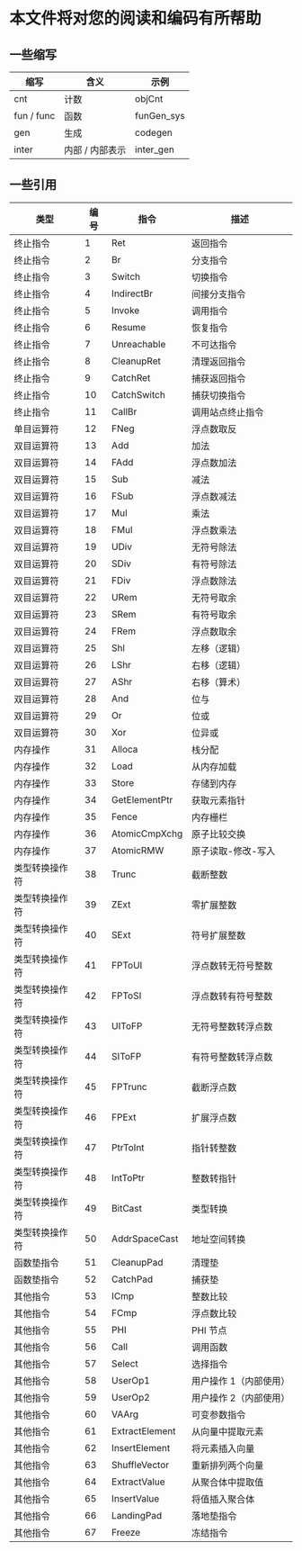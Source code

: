 # 本文件将对您的阅读和编码有所帮助

## 一些缩写

| 缩写         | 含义        | 示例         |
|------------|-----------|------------|
| cnt        | 计数        | objCnt     |
| fun / func | 函数        | funGen_sys |
| gen        | 生成        | codegen    |
| inter      | 内部 / 内部表示 | inter_gen  |

## 一些引用

| 类型      | 编号 | 指令             | 描述           |
|---------|----|----------------|--------------|
| 终止指令    | 1  | Ret            | 返回指令         |
| 终止指令    | 2  | Br             | 分支指令         |
| 终止指令    | 3  | Switch         | 切换指令         |
| 终止指令    | 4  | IndirectBr     | 间接分支指令       |
| 终止指令    | 5  | Invoke         | 调用指令         |
| 终止指令    | 6  | Resume         | 恢复指令         |
| 终止指令    | 7  | Unreachable    | 不可达指令        |
| 终止指令    | 8  | CleanupRet     | 清理返回指令       |
| 终止指令    | 9  | CatchRet       | 捕获返回指令       |
| 终止指令    | 10 | CatchSwitch    | 捕获切换指令       |
| 终止指令    | 11 | CallBr         | 调用站点终止指令     |
| 单目运算符   | 12 | FNeg           | 浮点数取反        |
| 双目运算符   | 13 | Add            | 加法           |
| 双目运算符   | 14 | FAdd           | 浮点数加法        |
| 双目运算符   | 15 | Sub            | 减法           |
| 双目运算符   | 16 | FSub           | 浮点数减法        |
| 双目运算符   | 17 | Mul            | 乘法           |
| 双目运算符   | 18 | FMul           | 浮点数乘法        |
| 双目运算符   | 19 | UDiv           | 无符号除法        |
| 双目运算符   | 20 | SDiv           | 有符号除法        |
| 双目运算符   | 21 | FDiv           | 浮点数除法        |
| 双目运算符   | 22 | URem           | 无符号取余        |
| 双目运算符   | 23 | SRem           | 有符号取余        |
| 双目运算符   | 24 | FRem           | 浮点数取余        |
| 双目运算符   | 25 | Shl            | 左移（逻辑）       |
| 双目运算符   | 26 | LShr           | 右移（逻辑）       |
| 双目运算符   | 27 | AShr           | 右移（算术）       |
| 双目运算符   | 28 | And            | 位与           |
| 双目运算符   | 29 | Or             | 位或           |
| 双目运算符   | 30 | Xor            | 位异或          |
| 内存操作    | 31 | Alloca         | 栈分配          |
| 内存操作    | 32 | Load           | 从内存加载        |
| 内存操作    | 33 | Store          | 存储到内存        |
| 内存操作    | 34 | GetElementPtr  | 获取元素指针       |
| 内存操作    | 35 | Fence          | 内存栅栏         |
| 内存操作    | 36 | AtomicCmpXchg  | 原子比较交换       |
| 内存操作    | 37 | AtomicRMW      | 原子读取-修改-写入   |
| 类型转换操作符 | 38 | Trunc          | 截断整数         |
| 类型转换操作符 | 39 | ZExt           | 零扩展整数        |
| 类型转换操作符 | 40 | SExt           | 符号扩展整数       |
| 类型转换操作符 | 41 | FPToUI         | 浮点数转无符号整数    |
| 类型转换操作符 | 42 | FPToSI         | 浮点数转有符号整数    |
| 类型转换操作符 | 43 | UIToFP         | 无符号整数转浮点数    |
| 类型转换操作符 | 44 | SIToFP         | 有符号整数转浮点数    |
| 类型转换操作符 | 45 | FPTrunc        | 截断浮点数        |
| 类型转换操作符 | 46 | FPExt          | 扩展浮点数        |
| 类型转换操作符 | 47 | PtrToInt       | 指针转整数        |
| 类型转换操作符 | 48 | IntToPtr       | 整数转指针        |
| 类型转换操作符 | 49 | BitCast        | 类型转换         |
| 类型转换操作符 | 50 | AddrSpaceCast  | 地址空间转换       |
| 函数垫指令   | 51 | CleanupPad     | 清理垫          |
| 函数垫指令   | 52 | CatchPad       | 捕获垫          |
| 其他指令    | 53 | ICmp           | 整数比较         |
| 其他指令    | 54 | FCmp           | 浮点数比较        |
| 其他指令    | 55 | PHI            | PHI 节点       |
| 其他指令    | 56 | Call           | 调用函数         |
| 其他指令    | 57 | Select         | 选择指令         |
| 其他指令    | 58 | UserOp1        | 用户操作 1（内部使用） |
| 其他指令    | 59 | UserOp2        | 用户操作 2（内部使用） |
| 其他指令    | 60 | VAArg          | 可变参数指令       |
| 其他指令    | 61 | ExtractElement | 从向量中提取元素     |
| 其他指令    | 62 | InsertElement  | 将元素插入向量      |
| 其他指令    | 63 | ShuffleVector  | 重新排列两个向量     |
| 其他指令    | 64 | ExtractValue   | 从聚合体中提取值     |
| 其他指令    | 65 | InsertValue    | 将值插入聚合体      |
| 其他指令    | 66 | LandingPad     | 落地垫指令        |
| 其他指令    | 67 | Freeze         | 冻结指令         |
